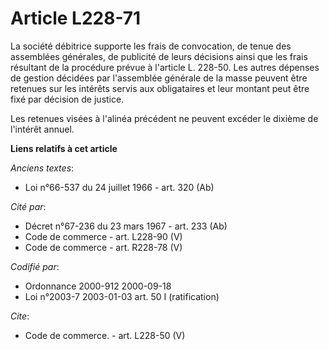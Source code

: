 # Article L228-71

La société débitrice supporte les frais de convocation, de tenue des assemblées générales, de publicité de leurs décisions
ainsi que les frais résultant de la procédure prévue à l'article L. 228-50. Les autres dépenses de gestion décidées par
l'assemblée générale de la masse peuvent être retenues sur les intérêts servis aux obligataires et leur montant peut être
fixé par décision de justice.

Les retenues visées à l'alinéa précédent ne peuvent excéder le dixième de l'intérêt annuel.

**Liens relatifs à cet article**

_Anciens textes_:

  - Loi n°66-537 du 24 juillet 1966 - art. 320 (Ab)

_Cité par_:

  - Décret n°67-236 du 23 mars 1967 - art. 233 (Ab)
  - Code de commerce - art. L228-90 (V)
  - Code de commerce - art. R228-78 (V)

_Codifié par_:

  - Ordonnance 2000-912 2000-09-18
  - Loi n°2003-7 2003-01-03 art. 50 I (ratification)

_Cite_:

  - Code de commerce. - art. L228-50 (V)
